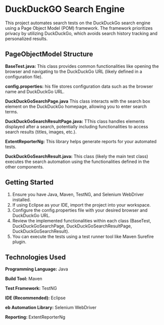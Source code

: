 # DuckDuckGO Search Engine

This project automates search tests on the DuckDuckGo search engine using a Page Object Model (POM) framework. The framework prioritizes privacy by utilizing DuckDuckGo, which avoids search history tracking and personalized results.





## PageObjectModel Structure

**BaseTest.java:** This class provides common functionalities like opening the browser and navigating to the DuckDuckGo URL (likely defined in a configuration file).

**config.properties:** his file stores configuration data such as the browser name and DuckDuckGo URL.

**DuckDuckGoSearchPage.java** This class interacts with the search box element on the DuckDuckGo homepage, allowing you to enter search terms.

**DuckDuckGoSearchResultPage.java:** TThis class handles elements displayed after a search, potentially including functionalities to access search results (titles, images, etc.).

**ExtentReporterNg:** This library helps generate reports for your automated tests.

**DuckDuckGoSearchResult.java:** This class (likely the main test class) executes the search automation using the functionalities defined in the other components.


## Getting Started

1.	Ensure you have Java, Maven, TestNG, and Selenium WebDriver installed.
2.	If using Eclipse as your IDE, import the project into your workspace.
3.	Configure the config.properties file with your desired browser and DuckDuckGo URL.
4.	Review the implemented functionalities within each class (BaseTest, DuckDuckGoSearchPage, DuckDuckGoSearchResultPage, DuckDuckGoSearchResult).
5.	You can execute the tests using a test runner tool like Maven Surefire plugin.




## Technologies Used

**Programming Language:** Java

**Build Tool:** Maven

**Test Framework:** TestNG

**IDE (Recommended):** Eclipse

**eb Automation Library:** Selenium WebDriver

**Reporting:** ExtentReporterNg
